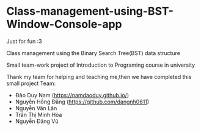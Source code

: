 # Class-management-using-BST-Window-Console-app
  Just for fun :3
  
  
Class management using the Binary Search Tree(BST) data structure


Small team-work project of Introduction to Programing course in university

Thank my team for helping and teaching me,then we have completed this small project
  Team:
- Đào Duy Nam (https://namdaoduy.github.io/)
- Nguyễn Hồng Đăng (https://github.com/dangnh0611)
- Nguyễn Văn Lân
- Trần Thị Minh Hòa
- Nguyễn Đăng Vũ

